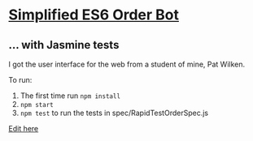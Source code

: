 # <a href="https://github.com/rhildred/pcrtestbot" target="_blank">Simplified ES6 Order Bot</a>
## ... with Jasmine tests

I got the user interface for the web from a student of mine, Pat Wilken.

To run:

1. The first time run `npm install`
2. `npm start`
3. `npm test` to run the tests in spec/RapidTestOrderSpec.js

[Edit here](https://diy-pwa.dev/~/gh/zkhodr/pcrtestbot.git)
